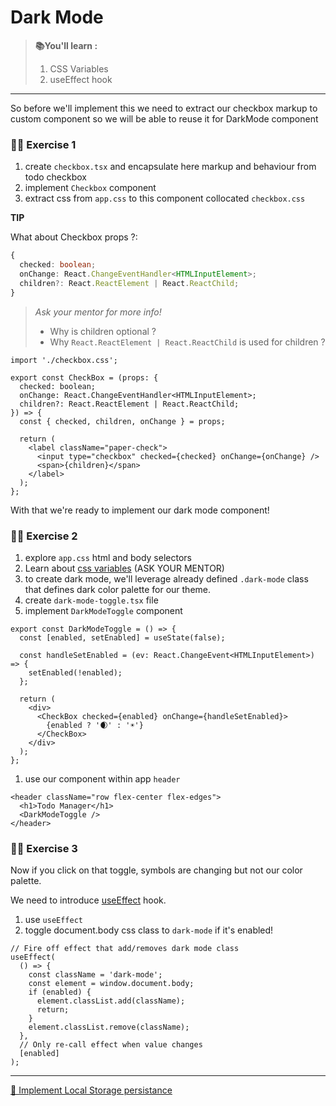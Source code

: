 # Dark Mode

> **📚You'll learn :**
>
> 1. CSS Variables
> 1. useEffect hook

---

So before we'll implement this we need to extract our checkbox markup to custom component so we will be able to reuse it for DarkMode component

### 🙇‍♀️ Exercise 1

1. create `checkbox.tsx` and encapsulate here markup and behaviour from todo checkbox
1. implement `Checkbox` component
1. extract css from `app.css` to this component collocated `checkbox.css`

**TIP**

What about Checkbox props ?:

```ts
{
  checked: boolean;
  onChange: React.ChangeEventHandler<HTMLInputElement>;
  children?: React.ReactElement | React.ReactChild;
}
```

> _Ask your mentor for more info!_
>
> - Why is children optional ?
> - Why `React.ReactElement | React.ReactChild` is used for children ?

```tsx
import './checkbox.css';

export const CheckBox = (props: {
  checked: boolean;
  onChange: React.ChangeEventHandler<HTMLInputElement>;
  children?: React.ReactElement | React.ReactChild;
}) => {
  const { checked, children, onChange } = props;

  return (
    <label className="paper-check">
      <input type="checkbox" checked={checked} onChange={onChange} />
      <span>{children}</span>
    </label>
  );
};
```

With that we're ready to implement our dark mode component!

### 🙇‍♀️ Exercise 2

1. explore `app.css` html and body selectors
1. Learn about [css variables](https://developer.mozilla.org/en-US/docs/Web/CSS/Using_CSS_custom_properties) (ASK YOUR MENTOR)
1. to create dark mode, we'll leverage already defined `.dark-mode` class that defines dark color palette for our theme.
1. create `dark-mode-toggle.tsx` file
1. implement `DarkModeToggle` component

```tsx
export const DarkModeToggle = () => {
  const [enabled, setEnabled] = useState(false);

  const handleSetEnabled = (ev: React.ChangeEvent<HTMLInputElement>) => {
    setEnabled(!enabled);
  };

  return (
    <div>
      <CheckBox checked={enabled} onChange={handleSetEnabled}>
        {enabled ? '🌒' : '☀️'}
      </CheckBox>
    </div>
  );
};
```

1. use our component within app `header`

```tsx
<header className="row flex-center flex-edges">
  <h1>Todo Manager</h1>
  <DarkModeToggle />
</header>
```

### 🙇‍♀️ Exercise 3

Now if you click on that toggle, symbols are changing but not our color palette.

We need to introduce [useEffect](https://reactjs.org/docs/hooks-effect.html) hook.

1. use `useEffect`
1. toggle document.body css class to `dark-mode` if it's enabled!

```tsx
// Fire off effect that add/removes dark mode class
useEffect(
  () => {
    const className = 'dark-mode';
    const element = window.document.body;
    if (enabled) {
      element.classList.add(className);
      return;
    }
    element.classList.remove(className);
  },
  // Only re-call effect when value changes
  [enabled]
);
```

---

[🚀 Implement Local Storage persistance](./11-local-storage.md)
